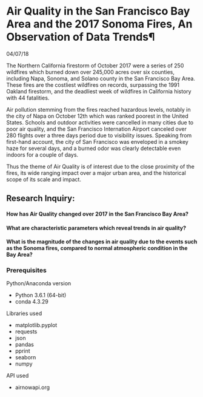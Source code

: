 # Air Quality in the San Francisco Bay Area and the 2017 Sonoma Fires, An Observation of Data Trends¶
04/07/18

The Northern California firestorm of October 2017 were a series of 250 wildfires which burned down over 245,000 acres over six counties, including Napa, Sonoma, and Solano county in the San Francisco Bay Area. These fires are the costliest wildfires on records, surpassing the 1991 Oakland firestorm, and the deadliest week of wildfires in California history with 44 fatalities.

Air pollution stemming from the fires reached hazardous levels, notably in the city of Napa on October 12th which was ranked poorest in the United States. Schools and outdoor activities were cancelled in many cities due to poor air quality, and the San Francisco Internation Airport canceled over 280 flights over a three days period due to visibility issues. Speaking from first-hand account, the city of San Francisco was enveloped in a smokey haze for several days, and a burned odor was clearly detectable even indoors for a couple of days.

Thus the theme of Air Quality is of interest due to the close proximity of the fires, its wide ranging impact over a major urban area, and the historical scope of its scale and impact.

## Research Inquiry:

#### How has Air Quality changed over 2017 in the San Francisco Bay Area?

#### What are characteristic parameters which reveal trends in air quality?

#### What is the magnitude of the changes in air quality due to the events such as the Sonoma fires, compared to normal atmospheric condition in the Bay Area?


### Prerequisites

Python/Anaconda version
* Python 3.6.1 (64-bit)
* conda 4.3.29

Libraries used
* matplotlib.pyplot
* requests
* json
* pandas
* pprint
* seaborn
* numpy

API used
* airnowapi.org
